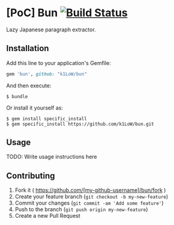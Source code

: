 # [PoC] Bun [![Build Status](https://travis-ci.org/k1LoW/bun.svg?branch=master)](https://travis-ci.org/k1LoW/bun)

Lazy Japanese paragraph extractor.

## Installation

Add this line to your application's Gemfile:

```ruby
gem 'bun', github: "k1LoW/bun"
```

And then execute:

    $ bundle

Or install it yourself as:

    $ gem install specific_install
    $ gem specific_install https://github.com/k1LoW/bun.git 

## Usage

TODO: Write usage instructions here

## Contributing

1. Fork it ( https://github.com/[my-github-username]/bun/fork )
2. Create your feature branch (`git checkout -b my-new-feature`)
3. Commit your changes (`git commit -am 'Add some feature'`)
4. Push to the branch (`git push origin my-new-feature`)
5. Create a new Pull Request
